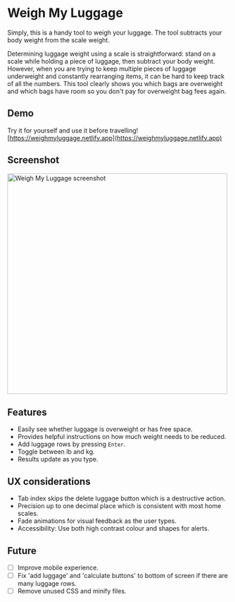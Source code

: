 # Weigh My Luggage
Simply, this is a handy tool to weigh your luggage. The tool subtracts your body weight from the scale weight.

Determining luggage weight using a scale is straightforward: stand on a scale while holding a piece of luggage, then subtract your body weight. However, when you are trying to keep multiple pieces of luggage underweight and constantly rearranging items, it can be hard to keep track of all the numbers. This tool clearly shows you which bags are overweight and which bags have room so you don't pay for overweight bag fees again.

## Demo
Try it for yourself and use it before travelling!
[https://weighmyluggage.netlify.app](https://weighmyluggage.netlify.app)


## Screenshot
<img width="500" alt="Weigh My Luggage screenshot" src="https://user-images.githubusercontent.com/1920793/223249828-416917f4-1b02-4490-8c35-33fb5f844ed3.png">


## Features
- Easily see whether luggage is overweight or has free space.
- Provides helpful instructions on how much weight needs to be reduced.
- Add luggage rows by pressing `Enter`.
- Toggle between lb and kg.
- Results update as you type.

## UX considerations
- Tab index skips the delete luggage button which is a destructive action.
-	Precision up to one decimal place which is consistent with most home scales.
- Fade animations for visual feedback as the user types.
- Accessibility: Use both high contrast colour and shapes for alerts.

## Future
- [ ] Improve mobile experience.
- [ ] Fix 'add luggage' and 'calculate buttons' to bottom of screen if there are many luggage rows.
- [ ] Remove unused CSS and minify files.
